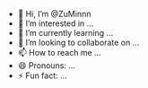 - 👋 Hi, I’m @ZuMinnn
- 👀 I’m interested in ...
- 🌱 I’m currently learning ...
- 💞️ I’m looking to collaborate on ...
- 📫 How to reach me ...
- 😄 Pronouns: ...
- ⚡ Fun fact: ...

<!---
ZuMinnn/ZuMinnn is a ✨ special ✨ repository because its `README.md` (this file) appears on your GitHub profile.
You can click the Preview link to take a look at your changes.
--->
